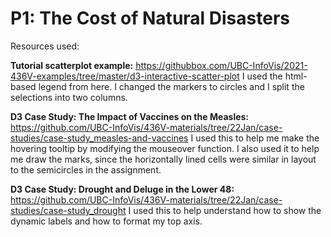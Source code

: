 # P1: The Cost of Natural Disasters

Resources used:

**Tutorial scatterplot example:**
https://githubbox.com/UBC-InfoVis/2021-436V-examples/tree/master/d3-interactive-scatter-plot
I used the html-based legend from here. I changed the markers to circles and I split the selections into two columns.

**D3 Case Study: The Impact of Vaccines on the Measles:**
https://github.com/UBC-InfoVis/436V-materials/tree/22Jan/case-studies/case-study_measles-and-vaccines
I used this to help me make the hovering tooltip by modifying the mouseover function. I also used it to help me draw
the marks, since the horizontally lined cells were similar in layout to the semicircles in the assignment.

**D3 Case Study: Drought and Deluge in the Lower 48:**
https://github.com/UBC-InfoVis/436V-materials/tree/22Jan/case-studies/case-study_drought
I used this to help understand how to show the dynamic labels and how to format my top axis.